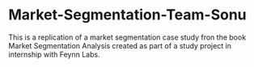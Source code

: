 # Market-Segmentation-Team-Sonu
This is a replication of a market segmentation case study fron the book Market Segmentation Analysis created as part of a study project in internship with Feynn Labs.
